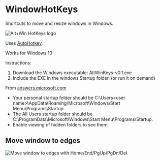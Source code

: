 # WindowHotKeys
Shortcuts to move and resize windows in Windows.

![Alt+Win HotKeys logo](https://user-images.githubusercontent.com/17131343/87220588-6f73bf00-c3a8-11ea-9ae1-1919b0ad552c.png)

Uses [AutoHotkey](https://www.autohotkey.com/).

Works for Windows 10

Instructions:
1. Download the Windows executable: AltWinKeys-v0.1.exe
2. Include the EXE in the windows Startup folder. (or run it on demand)

From [answers.microsoft.com](https://answers.microsoft.com/en-us/windows/forum/all/how-to-get-startup-folder-in-start-all-programs/d3f5486a-16c0-4e69-8446-c50dd35163f1#:~:text=Your%20personal%20startup%20folder%20should,if%20they%20aren't%20there.)
- Your personal startup folder should be C:\Users\<user name>\AppData\Roaming\Microsoft\Windows\Start Menu\Programs\Startup.
- The All Users startup folder should be C:\ProgramData\Microsoft\Windows\Start Menu\Programs\Startup.
- Enable viewing of hidden folders to see them.

## Move window to edges

![Move window to edges with Home/End/PgUp/PgDn/Del](https://user-images.githubusercontent.com/17131343/87170961-64238380-c315-11ea-9200-8f23f4b1669f.png)
